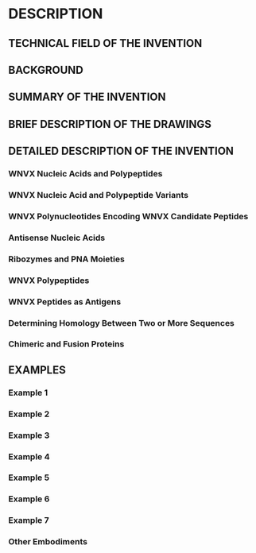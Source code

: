 # DESCRIPTION

## TECHNICAL FIELD OF THE INVENTION

## BACKGROUND

## SUMMARY OF THE INVENTION

## BRIEF DESCRIPTION OF THE DRAWINGS

## DETAILED DESCRIPTION OF THE INVENTION

### WNVX Nucleic Acids and Polypeptides

### WNVX Nucleic Acid and Polypeptide Variants

### WNVX Polynucleotides Encoding WNVX Candidate Peptides

### Antisense Nucleic Acids

### Ribozymes and PNA Moieties

### WNVX Polypeptides

### WNVX Peptides as Antigens

### Determining Homology Between Two or More Sequences

### Chimeric and Fusion Proteins

## EXAMPLES

### Example 1

### Example 2

### Example 3

### Example 4

### Example 5

### Example 6

### Example 7

### Other Embodiments


